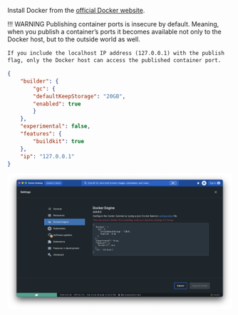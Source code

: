 Install Docker from the [official Docker website](https://docker.com/products/docker-desktop).

!!! WARNING
    Publishing container ports is insecure by default. Meaning, when you publish a container’s ports it becomes available not only to the Docker host, but to the outside world as well.

    If you include the localhost IP address (127.0.0.1) with the publish flag, only the Docker host can access the published container port.

```json
{
    "builder": {
        "gc": {
        "defaultKeepStorage": "20GB",
        "enabled": true
        }
    },
    "experimental": false,
    "features": {
        "buildkit": true
    },
    "ip": "127.0.0.1"
}
```

<img align="center" src="../img/docker.png">
